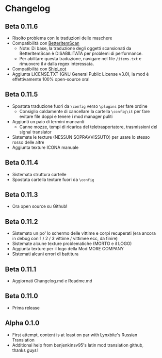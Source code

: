 # Changelog

## Beta 0.11.6
- Risolto problema con le traduzioni delle maschere
- Compatibilità con [BetterItemScan](https://thunderstore.io/c/lethal-company/p/PopleZoo/BetterItemScan/)
	- Note: Di base, la traduzione degli oggetti scansionati da BetterItemScan è DISABILITATA per problemi di performance.
	- Per abilitare questa traduzione, navigare nel file `/items.txt` e rimuovere il `#` dalla regex interessata.
- Compatibilità con [ShipLoot](https://thunderstore.io/c/lethal-company/p/tinyhoot/ShipLoot/)
- Aggiunta LICENSE.TXT (GNU General Public License v3.0), la mod è effettivamente 100% open-source ora!

## Beta 0.11.5
- Spostata traduzione fuori da `\config` verso `\plugins` per fare ordine
	- Consiglio caldamente di cancellare la cartella `\config\it` per fare evitare file doppi e tenere i mod manager puliti
- Aggiunti un paio di termini mancanti
	- Canne mozze, tempi di ricarica del teletrasportatore, trasmissioni del signal translator
- Sistemate le texture (NESSUN SOPRAVVISSUTO) per usare lo stesso rosso delle altre
- Aggiunta texture ICONA manuale

## Beta 0.11.4
- Sistemata struttura cartelle
- Spostata cartella texture fuori da `\config`

## Beta 0.11.3
- Ora open source su Github!

## Beta 0.11.2
- Sistemato un po' lo schermo delle vittime e corpi recuperati (era ancora in debug con 1 / 2 / 3 vittime / vittimee ecc, da finire)
- Sistemate alcune texture problematiche (MORTO e il LOGO)
- Aggiunta texture per il logo della Mod MORE COMPANY
- Sistemati alcuni errori di battitura

## Beta 0.11.1
- Aggiornati Changelog.md e Readme.md

## Beta 0.11.0
- Prima release

## Alpha 0.1.0
- First attempt, content is at least on par with Lynxbite's Russian Translation
- Additional help from benjenkinsv95's latin mod translation github, thanks guys!